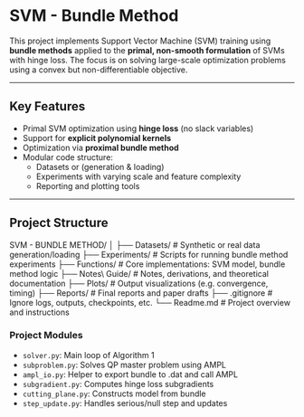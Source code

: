 # SVM - Bundle Method

This project implements Support Vector Machine (SVM) training using **bundle methods** applied to the **primal, non-smooth formulation** of SVMs with hinge loss. The focus is on solving large-scale optimization problems using a convex but non-differentiable objective.

---

##  Key Features

- Primal SVM optimization using **hinge loss** (no slack variables)
- Support for **explicit polynomial kernels**
- Optimization via **proximal bundle method**
- Modular code structure:
  - Datasets or (generation & loading)
  - Experiments with varying scale and feature complexity
  - Reporting and plotting tools

---

##  Project Structure

SVM - BUNDLE METHOD/ 
│ 
├── Datasets/ # Synthetic or real data generation/loading 
├── Experiments/ # Scripts for running bundle method experiments 
├── Functions/ # Core implementations: SVM model, bundle method logic 
├── Notes\ Guide/ # Notes, derivations, and theoretical documentation 
├── Plots/ # Output visualizations (e.g. convergence, timing) 
├── Reports/ # Final reports and paper drafts 
├── .gitignore # Ignore logs, outputs, checkpoints, etc. 
└── Readme.md # Project overview and instructions

### Project Modules

- `solver.py`: Main loop of Algorithm 1
- `subproblem.py`: Solves QP master problem using AMPL
- `ampl_io.py`: Helper to export bundle to .dat and call AMPL
- `subgradient.py`: Computes hinge loss subgradients
- `cutting_plane.py`: Constructs model from bundle
- `step_update.py`: Handles serious/null step and updates
